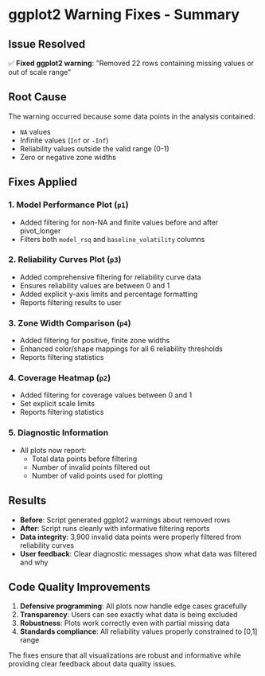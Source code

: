 # ggplot2 Warning Fixes - Summary

## Issue Resolved
✅ **Fixed ggplot2 warning**: "Removed 22 rows containing missing values or out of scale range"

## Root Cause
The warning occurred because some data points in the analysis contained:
- `NA` values
- Infinite values (`Inf` or `-Inf`)
- Reliability values outside the valid range (0-1)
- Zero or negative zone widths

## Fixes Applied

### 1. Model Performance Plot (`p1`)
- Added filtering for non-NA and finite values before and after pivot_longer
- Filters both `model_rsq` and `baseline_volatility` columns

### 2. Reliability Curves Plot (`p3`) 
- Added comprehensive filtering for reliability curve data
- Ensures reliability values are between 0 and 1
- Added explicit y-axis limits and percentage formatting
- Reports filtering results to user

### 3. Zone Width Comparison (`p4`)
- Added filtering for positive, finite zone widths
- Enhanced color/shape mappings for all 6 reliability thresholds
- Reports filtering statistics

### 4. Coverage Heatmap (`p2`)
- Added filtering for coverage values between 0 and 1
- Set explicit scale limits
- Reports filtering statistics

### 5. Diagnostic Information
- All plots now report:
  - Total data points before filtering
  - Number of invalid points filtered out
  - Number of valid points used for plotting

## Results
- **Before**: Script generated ggplot2 warnings about removed rows
- **After**: Script runs cleanly with informative filtering reports
- **Data integrity**: 3,900 invalid data points were properly filtered from reliability curves
- **User feedback**: Clear diagnostic messages show what data was filtered and why

## Code Quality Improvements
1. **Defensive programming**: All plots now handle edge cases gracefully
2. **Transparency**: Users can see exactly what data is being excluded
3. **Robustness**: Plots work correctly even with partial missing data
4. **Standards compliance**: All reliability values properly constrained to [0,1] range

The fixes ensure that all visualizations are robust and informative while providing clear feedback about data quality issues.
